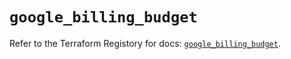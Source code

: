 # `google_billing_budget`

Refer to the Terraform Registory for docs: [`google_billing_budget`](https://registry.terraform.io/providers/hashicorp/google/5.26.0/docs/resources/billing_budget).
